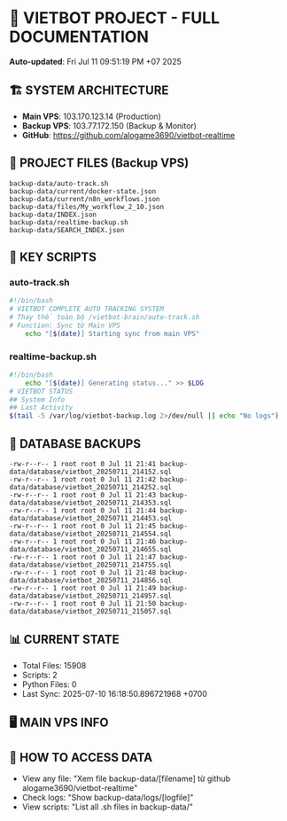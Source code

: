 # 🤖 VIETBOT PROJECT - FULL DOCUMENTATION
**Auto-updated**: Fri Jul 11 09:51:19 PM +07 2025

## 🏗️ SYSTEM ARCHITECTURE
- **Main VPS**: 103.170.123.14 (Production)
- **Backup VPS**: 103.77.172.150 (Backup & Monitor)
- **GitHub**: https://github.com/alogame3690/vietbot-realtime

## 📁 PROJECT FILES (Backup VPS)
```
backup-data/auto-track.sh
backup-data/current/docker-state.json
backup-data/current/n8n_workflows.json
backup-data/files/My_workflow_2_10.json
backup-data/INDEX.json
backup-data/realtime-backup.sh
backup-data/SEARCH_INDEX.json
```

## 🔧 KEY SCRIPTS
### auto-track.sh
```bash
#!/bin/bash
# VIETBOT COMPLETE AUTO TRACKING SYSTEM
# Thay thế toàn bộ /vietbot-brain/auto-track.sh
# Function: Sync từ Main VPS
    echo "[$(date)] Starting sync from main VPS"
```
### realtime-backup.sh
```bash
#!/bin/bash
    echo "[$(date)] Generating status..." >> $LOG
# VIETBOT STATUS
## System Info
## Last Activity
$(tail -5 /var/log/vietbot-backup.log 2>/dev/null || echo "No logs")
```

## 💾 DATABASE BACKUPS
```
-rw-r--r-- 1 root root 0 Jul 11 21:41 backup-data/database/vietbot_20250711_214152.sql
-rw-r--r-- 1 root root 0 Jul 11 21:42 backup-data/database/vietbot_20250711_214252.sql
-rw-r--r-- 1 root root 0 Jul 11 21:43 backup-data/database/vietbot_20250711_214353.sql
-rw-r--r-- 1 root root 0 Jul 11 21:44 backup-data/database/vietbot_20250711_214453.sql
-rw-r--r-- 1 root root 0 Jul 11 21:45 backup-data/database/vietbot_20250711_214554.sql
-rw-r--r-- 1 root root 0 Jul 11 21:46 backup-data/database/vietbot_20250711_214655.sql
-rw-r--r-- 1 root root 0 Jul 11 21:47 backup-data/database/vietbot_20250711_214755.sql
-rw-r--r-- 1 root root 0 Jul 11 21:48 backup-data/database/vietbot_20250711_214856.sql
-rw-r--r-- 1 root root 0 Jul 11 21:49 backup-data/database/vietbot_20250711_214957.sql
-rw-r--r-- 1 root root 0 Jul 11 21:50 backup-data/database/vietbot_20250711_215057.sql
```

## 📊 CURRENT STATE
- Total Files: 15908
- Scripts: 2
- Python Files: 0
- Last Sync: 2025-07-10 16:18:50.896721968 +0700

## 🖥️ MAIN VPS INFO


## 🚨 HOW TO ACCESS DATA
- View any file: "Xem file backup-data/[filename] từ github alogame3690/vietbot-realtime"
- Check logs: "Show backup-data/logs/[logfile]"
- View scripts: "List all .sh files in backup-data/"
